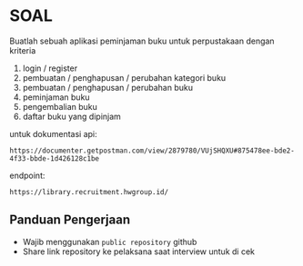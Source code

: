 # SOAL
Buatlah sebuah aplikasi peminjaman buku untuk perpustakaan dengan kriteria
1. login / register
2. pembuatan / penghapusan / perubahan kategori buku
3. pembuatan / penghapusan / perubahan buku
4. peminjaman buku
5. pengembalian buku
6. daftar buku yang dipinjam

untuk dokumentasi api:
```
https://documenter.getpostman.com/view/2879780/VUjSHQXU#875478ee-bde2-4f33-bbde-1d426128c1be
```

endpoint:
```
https://library.recruitment.hwgroup.id/
```

## Panduan Pengerjaan
- Wajib menggunakan `public repository` github
- Share link repository ke pelaksana saat interview untuk di cek
